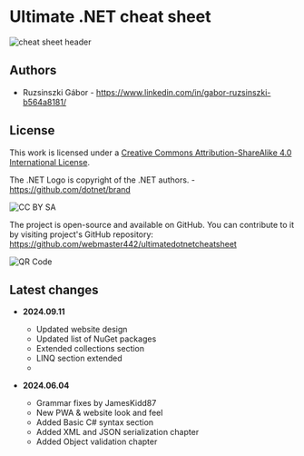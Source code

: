 # Ultimate .NET cheat sheet

![cheat sheet header](img/header.svg)

## Authors

* Ruzsinszki Gábor - https://www.linkedin.com/in/gabor-ruzsinszki-b564a8181/

## License

This work is licensed under a [Creative Commons Attribution-ShareAlike 4.0 International License](https://creativecommons.org/licenses/by-sa/4.0/).

The .NET Logo is copyright of the .NET authors. - https://github.com/dotnet/brand

![CC BY SA](img/by-sa.svg) 


The project is open-source and available on GitHub. You can contribute to it by visiting project's GitHub repository: https://github.com/webmaster442/ultimatedotnetcheatsheet

![QR Code](img/qrcode.svg)

## Latest changes

* **2024.09.11**

  * Updated website design
  * Updated list of NuGet packages
  * Extended collections section
  * LINQ section extended
  * 

* **2024.06.04**
  
  * Grammar fixes by JamesKidd87
  * New PWA & website look and feel
  * Added Basic C# syntax section
  * Added XML and JSON serialization chapter
  * Added Object validation chapter
